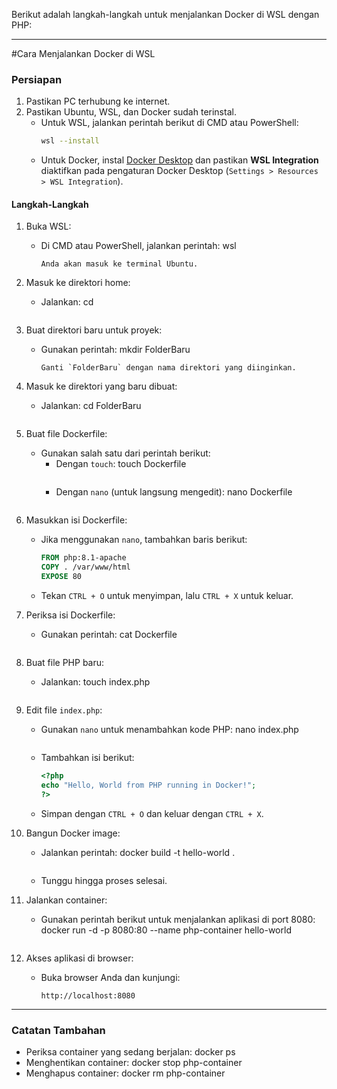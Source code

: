 
Berikut adalah langkah-langkah untuk menjalankan Docker di WSL dengan PHP:

---

#Cara Menjalankan Docker di WSL
### Persiapan
1. Pastikan PC terhubung ke internet.
2. Pastikan Ubuntu, WSL, dan Docker sudah terinstal.
   - Untuk WSL, jalankan perintah berikut di CMD atau PowerShell:
     ```bash
     wsl --install
     ```
   - Untuk Docker, instal [Docker Desktop](https://www.docker.com/products/docker-desktop) dan pastikan **WSL Integration** diaktifkan pada pengaturan Docker Desktop (`Settings > Resources > WSL Integration`).

#### Langkah-Langkah
1. Buka WSL:
   - Di CMD atau PowerShell, jalankan perintah:
     wsl
     ```
     Anda akan masuk ke terminal Ubuntu.

2. Masuk ke direktori home:
   - Jalankan:
     cd
     ```

3. Buat direktori baru untuk proyek:
   - Gunakan perintah:
     mkdir FolderBaru
     ```
     Ganti `FolderBaru` dengan nama direktori yang diinginkan.

4. Masuk ke direktori yang baru dibuat:
   - Jalankan:
     cd FolderBaru
     ```

5. Buat file Dockerfile:
   - Gunakan salah satu dari perintah berikut:
     - Dengan `touch`:
       touch Dockerfile
       ```
     - Dengan `nano` (untuk langsung mengedit):
       nano Dockerfile
       ```

6. Masukkan isi Dockerfile:
   - Jika menggunakan `nano`, tambahkan baris berikut:
     ```dockerfile
     FROM php:8.1-apache
     COPY . /var/www/html
     EXPOSE 80
     ```
   - Tekan `CTRL + O` untuk menyimpan, lalu `CTRL + X` untuk keluar.

7. Periksa isi Dockerfile:
   - Gunakan perintah:
     cat Dockerfile
     ```

8. Buat file PHP baru:
   - Jalankan:
     touch index.php
     ```

9. Edit file `index.php`:
   - Gunakan `nano` untuk menambahkan kode PHP:
     nano index.php
     ```
   - Tambahkan isi berikut:
     ```php
     <?php
     echo "Hello, World from PHP running in Docker!";
     ?>
     ```
   - Simpan dengan `CTRL + O` dan keluar dengan `CTRL + X`.

10. Bangun Docker image:
    - Jalankan perintah:
      docker build -t hello-world .
      ```
    - Tunggu hingga proses selesai.

11. Jalankan container:
    - Gunakan perintah berikut untuk menjalankan aplikasi di port 8080:
      docker run -d -p 8080:80 --name php-container hello-world
      ```

12. Akses aplikasi di browser:
    - Buka browser Anda dan kunjungi:
      ```
      http://localhost:8080
      ```

---

### Catatan Tambahan
- Periksa container yang sedang berjalan:
  docker ps
- Menghentikan container:
  docker stop php-container
- Menghapus container:
  docker rm php-container

